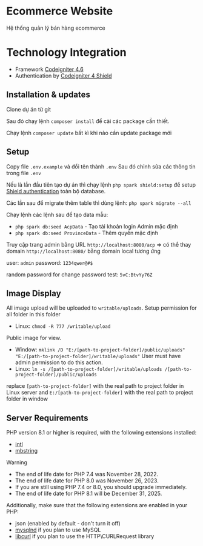 # Ecommerce Website

Hệ thống quản lý bán hàng ecommerce

# Technology Integration

- Framework [Codeigniter 4.6](https://codeigniter.com/user_guide/installation/installing_composer.html)
- Authentication by [Codeigniter 4 Shield](https://shield.codeigniter.com/getting_started/concepts/)

## Installation & updates

Clone dự án từ git

Sau đó chạy lệnh `composer install` để cài các package cần thiết.

Chạy lệnh `composer update` bất kì khi nào cần update package mới

## Setup

Copy file `.env.example` và đổi tên thành `.env` Sau đó chỉnh sửa các thông tin trong file `.env`

Nếu là lần đầu tiên tạo dự án thì chạy lệnh `php spark shield:setup` để setup [Shield authentication](https://shield.codeigniter.com/getting_started/install/) toàn bộ database.

Các lần sau để migrate thêm table thì dùng lệnh: `php spark migrate --all`

Chạy lệnh các lệnh sau để tạo data mẫu:

- `php spark db:seed AcpData` - Tạo tài khoản login Admin mặc định
- `php spark db:seed ProvinceData` - Thêm quyền mặc định

Truy cập trang admin bằng URL `http://localhost:8080/acp`
=> có thể thay domain `http://localhost:8080/` bằng domain local tương ứng

user: `admin`
password: `1234qwer@#$`

random password for change password test: `5vC:BtvYy76Z`

## Image Display

All image upload will be uploaded to `writable/uploads`. Setup permission for all folder in this folder

- Linux: `chmod -R 777 /writable/upload`

Public image for view.

- Window: `mklink /D "E:/[path-to-project-folder]/public/uploads" "E:/[path-to-project-folder]/writable/uploads"` User must have admin permission to do this action.
- Linux: `ln -s /[path-to-project-folder]/writable/uploads /[path-to-project-folder]/public/uploads`

replace `[path-to-project-folder]` with the real path to project folder in Linux server and `E:/[path-to-project-folder]` with the real path to project folder in window

## Server Requirements

PHP version 8.1 or higher is required, with the following extensions installed:

- [intl](http://php.net/manual/en/intl.requirements.php)
- [mbstring](http://php.net/manual/en/mbstring.installation.php)

> [!WARNING]
>
> - The end of life date for PHP 7.4 was November 28, 2022.
> - The end of life date for PHP 8.0 was November 26, 2023.
> - If you are still using PHP 7.4 or 8.0, you should upgrade immediately.
> - The end of life date for PHP 8.1 will be December 31, 2025.

Additionally, make sure that the following extensions are enabled in your PHP:

- json (enabled by default - don't turn it off)
- [mysqlnd](http://php.net/manual/en/mysqlnd.install.php) if you plan to use MySQL
- [libcurl](http://php.net/manual/en/curl.requirements.php) if you plan to use the HTTP\CURLRequest library
